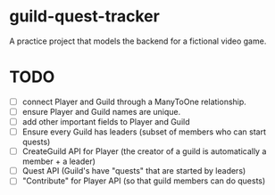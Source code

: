 # guild-quest-tracker
A practice project that models the backend for a fictional video game. 

# TODO
- [ ] connect Player and Guild through a ManyToOne relationship.
- [ ] ensure Player and Guild names are unique.
- [ ] add other important fields to Player and Guild
- [ ] Ensure every Guild has leaders (subset of members who can start quests)
- [ ] CreateGuild API for Player (the creator of a guild is automatically a member + a leader)
- [ ] Quest API (Guild's have "quests" that are started by leaders)
- [ ] "Contribute" for Player API (so that guild members can do quests)
